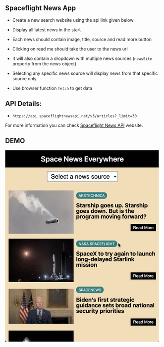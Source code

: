 ## Spaceflight News App

- Create a new search website using the api link given below
- Display all latest news in the start
- Each news should contain image, title, source and read more button
- Clicking on read me should take the user to the news url
- It will also contain a dropdown with multiple news sources (`newsSite` property from the news object)
- Selecting any specific news source will display news from that specific source only.

- Use browser function `fetch` to get data
<!-- ?filters[newsSite][$eq]=NASA -->

## API Details:

- `https://api.spaceflightnewsapi.net/v3/articles?_limit=30`

For more information you can check [Spaceflight News API](https://spaceflightnewsapi.net) website.

## DEMO

![Spaceflight News App](https://github.com/nnnkit/ac-js-images/blob/master/async/spaceflight.gif?raw=true)
